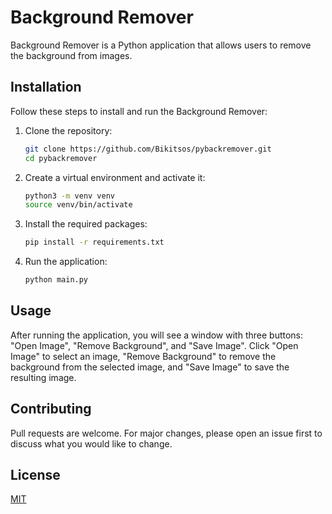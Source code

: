 # Background Remover

Background Remover is a Python application that allows users to remove the background from images.

## Installation

Follow these steps to install and run the Background Remover:

1. Clone the repository:
    ```bash
    git clone https://github.com/Bikitsos/pybackremover.git
    cd pybackremover
    ```

2. Create a virtual environment and activate it:
    ```bash
    python3 -m venv venv
    source venv/bin/activate
    ```

3. Install the required packages:
    ```bash
    pip install -r requirements.txt
    ```

4. Run the application:
    ```bash
    python main.py
    ```

## Usage

After running the application, you will see a window with three buttons: "Open Image", "Remove Background", and "Save Image". Click "Open Image" to select an image, "Remove Background" to remove the background from the selected image, and "Save Image" to save the resulting image.

## Contributing

Pull requests are welcome. For major changes, please open an issue first to discuss what you would like to change.

## License

[MIT](https://choosealicense.com/licenses/mit/)